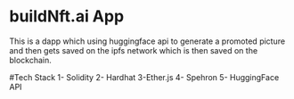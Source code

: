 # buildNft.ai App
This is a dapp which using huggingface api to generate a promoted picture and then gets saved on the ipfs network which is then saved on the blockchain.

#Tech Stack 
 1- Solidity 
 2- Hardhat
 3-Ether.js
 4- Spehron
 5- HuggingFace API
